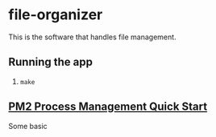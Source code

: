 # file-organizer

This is the software that handles file management.

## Running the app

1. `make`

## [PM2 Process Management Quick Start](https://pm2.keymetrics.io/docs/usage/quick-start/)

Some basic 


